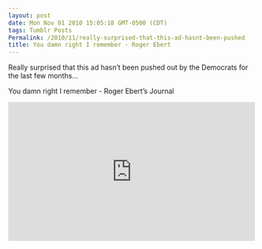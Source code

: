 ```yaml
---
layout: post
date: Mon Nov 01 2010 15:05:18 GMT-0500 (CDT)
tags: Tumblr Posts
Permalink: /2010/11/really-surprised-that-this-ad-hasnt-been-pushed
title: You damn right I remember - Roger Ebert
---
```


Really surprised that this ad hasn&rsquo;t been pushed out by the Democrats for the last few months&hellip;

You damn right I remember - Roger Ebert&rsquo;s Journal

<iframe width="500" height="281" id="youtube_iframe" src="https://www.youtube.com/embed/8BJfMPxQuiU?feature=oembed&amp;enablejsapi=1&amp;origin=http://safe.txmblr.com&amp;wmode=opaque" frameborder="0" allowfullscreen=""></iframe>
